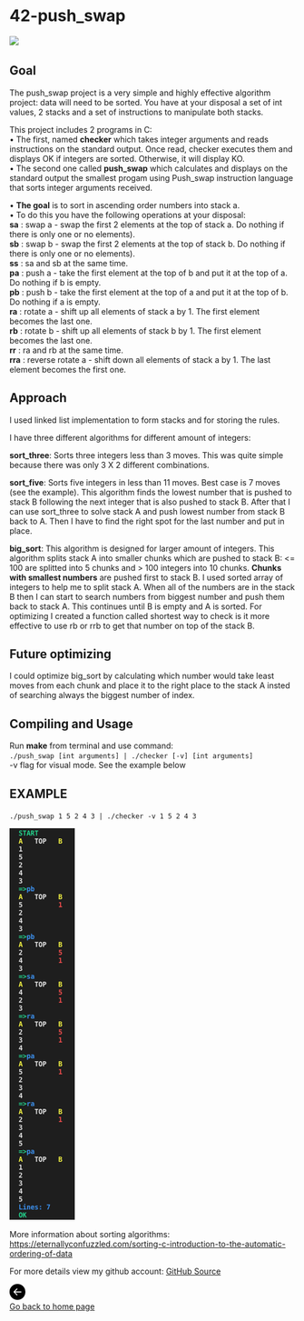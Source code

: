 # 42-push_swap

![](https://media.giphy.com/media/Z9KQXYnxTpWIMArgTP/giphy.gif)

## Goal

The push_swap project is a very simple and highly effective algorithm project: data will
need to be sorted. You have at your disposal a set of int values, 2 stacks and a set of
instructions to manipulate both stacks.  

This project includes 2 programs in C:  
• The first, named **checker** which takes integer arguments and reads instructions on
the standard output. Once read, checker executes them and displays OK if integers
are sorted. Otherwise, it will display KO.  
• The second one called **push_swap** which calculates and displays on the standard
output the smallest progam using Push_swap instruction language that sorts integer arguments received.  

• **The goal** is to sort in ascending order numbers into stack a.  
• To do this you have the following operations at your disposal:  
**sa** : swap a - swap the first 2 elements at the top of stack a. Do nothing if there
is only one or no elements).  
**sb** : swap b - swap the first 2 elements at the top of stack b. Do nothing if there
is only one or no elements).  
**ss** : sa and sb at the same time.  
**pa** : push a - take the first element at the top of b and put it at the top of a. Do
nothing if b is empty.  
**pb** : push b - take the first element at the top of a and put it at the top of b. Do
nothing if a is empty.  
**ra** : rotate a - shift up all elements of stack a by 1. The first element becomes
the last one.  
**rb** : rotate b - shift up all elements of stack b by 1. The first element becomes
the last one.  
**rr** : ra and rb at the same time.  
**rra** : reverse rotate a - shift down all elements of stack a by 1. The last element
becomes the first one.  

## Approach

I used linked list implementation to form stacks and for storing the rules.

I have three different algorithms for different amount of integers:

**sort_three**: Sorts three integers less than 3 moves. This was quite simple because there was only 3 X 2 different combinations.  

**sort_five**: Sorts five integers in less than 11 moves. Best case is 7 moves (see the example). This algorithm finds the lowest number that is pushed to stack B following the next integer that is also pushed to stack B. After that I can use sort_three to solve stack A and push lowest number from stack B back to A. Then I have to find the right spot for the last number and put in place.  

**big_sort**: This algorithm is designed for larger amount of integers. This algorithm splits stack A into smaller chunks which are pushed to stack B: <= 100 are splitted into 5 chunks and > 100 integers into 10 chunks. **Chunks with smallest numbers** are pushed first to stack B. I used sorted array of integers to help me to split stack A. When all of the numbers are in the stack B then I can start to search numbers from biggest number and push them back to stack A. This continues until B is empty and A is sorted. For optimizing I created a function called shortest way to check is it more effective to use rb or rrb to get that number on top of the stack B.

## Future optimizing

I could optimize big_sort by calculating which number would take least moves from each chunk and place it to the right place to the stack A insted of searching always the biggest number of index.

## Compiling and Usage

Run **make** from terminal and use command:  
``./push_swap [int arguments] | ./checker [-v] [int arguments]``  
-v flag for visual mode. See the example below

## EXAMPLE

``./push_swap 1 5 2 4 3 | ./checker -v 1 5 2 4 3``    

![example](images/screenshot.png)  
  
More information about sorting algorithms:  
<a href="https://eternallyconfuzzled.com/sorting-c-introduction-to-the-automatic-ordering-of-data/?raw=true" target="_blank">https://eternallyconfuzzled.com/sorting-c-introduction-to-the-automatic-ordering-of-data</a>  

For more details view my github account: 
<a href="https://github.com/kurval/42-push_swap?raw=true" target="_blank">GitHub Source</a> 
  
<p>
<a href="https://kurval.github.io/" title="frontpage" class="text-decoration-none">
<svg width="2em" height="2em" viewBox="0 0 16 16" class="bi bi-arrow-left-circle-fill" fill="black" xmlns="http://www.w3.org/2000/svg">
  <path fill-rule="evenodd" d="M16 8A8 8 0 1 1 0 8a8 8 0 0 1 16 0zm-4.5.5a.5.5 0 0 0 0-1H5.707l2.147-2.146a.5.5 0 1 0-.708-.708l-3 3a.5.5 0 0 0 0 .708l3 3a.5.5 0 0 0 .708-.708L5.707 8.5H11.5z"/>
</svg>
<br>Go back to home page
</a>
</p>
